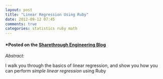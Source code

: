 ```yaml
---
layout: post
title: "Linear Regression Using Ruby"
date: 2012-09-12 07:45
comments: true
categories: statistics ruby math
---
```


#### \*Posted on the [Sharethrough Engineering Blog](http://www.sharethrough.com/2012/09/linear-regression-using-ruby/)

*Abstract:*

I walk you through the basics of
linear regression, and show you how you can perform <em>simple linear regression</em> using Ruby
